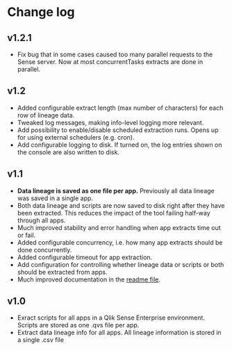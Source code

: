 # Change log

## v1.2.1

* Fix bug that in some cases caused too many parallel requests to the Sense server. Now at most concurrentTasks extracts are done in parallel.

## v1.2

* Added configurable extract length (max number of characters) for each row of lineage data.
* Tweaked log messages, making info-level logging more relevant.
* Add possibility to enable/disable scheduled extraction runs. Opens up for using external schedulers (e.g. cron).
* Add configurable logging to disk. If turned on, the log entries shown on the console are also written to disk.

## v1.1

* **Data lineage is saved as one file per app.** Previously all data lineage was saved in a single app.
* Both data lineage and scripts are now saved to disk right after they have been extracted. This reduces the impact of the tool failing half-way through all apps.
* Much improved stability and error handling when app extracts time out or fail.
* Added configurable concurrency, i.e. how many app extracts should be done concurrently.
* Added configurable timeout for app extraction.
* Add configuration for controlling whether lineage data or scripts or both should be extracted from apps.
* Much improved documentation in the [readme file](https://github.com/ptarmiganlabs/butler-spyglass/blob/master/readme.md).

## v1.0

* Exract scripts for all apps in a Qlik Sense Enterprise environment. Scripts are stored as one .qvs file per app.
* Extract data lineage info for all apps. All lineage information is stored in a single .csv file